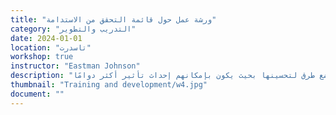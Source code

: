 ```yaml
---
title: "ورشة عمل حول قائمة التحقق من الاستدامة"
category: "التدريب والتطوير"
date: 2024-01-01
location: "تاسدرت"
workshop: true
instructor: "Eastman Johnson"
description: "غالبًا ما يُعتقد بالاستدامة في سياق البيئة، ولكن تسهل هذه الورشة نقاشًا حول الاستدامة بوجه عام. إنها تقدم قائمة تحقق يمكن للمؤسسات استخدامها لضمان استمرار تأثير مشاريعهم بعد انتهاء تدخلهم المباشر فيها. يستطيع المشاركون تقييم مشاريعهم الخاصة ووضع طرق لتحسينها بحيث يكون بإمكانهم إحداث تأثير أكثر دوامًا."
thumbnail: "Training and development/w4.jpg"
document: ""
---
```


